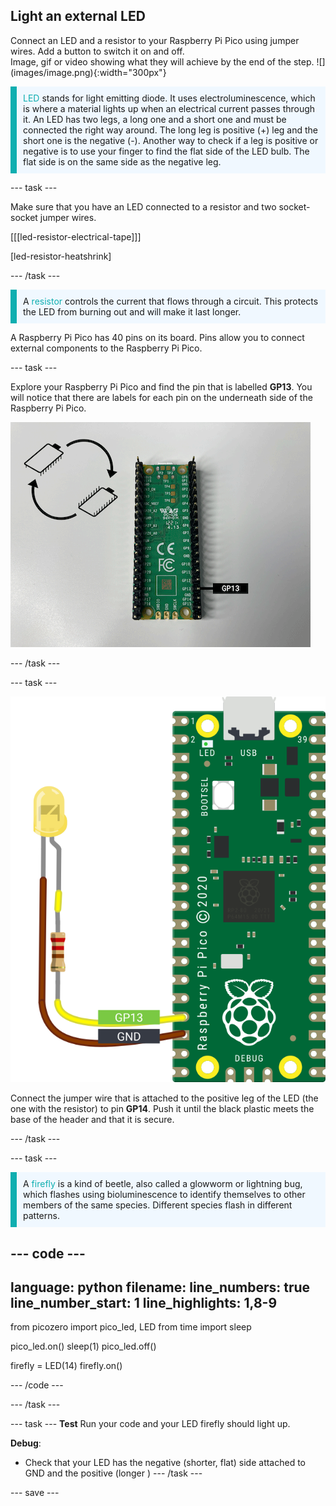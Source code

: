 ## Light an external LED

<div style="display: flex; flex-wrap: wrap">
<div style="flex-basis: 200px; flex-grow: 1; margin-right: 15px;">
Connect an LED and a resistor to your Raspberry Pi Pico using jumper wires. Add a button to switch it on and off.
</div>
<div>
Image, gif or video showing what they will achieve by the end of the step. ![](images/image.png){:width="300px"}
</div>
</div>

<p style='border-left: solid; border-width:10px; border-color: #0faeb0; background-color: aliceblue; padding: 10px;'>
<span style="color: #0faeb0">LED</span> stands for light emitting diode. It uses electroluminescence, which is where a material lights up when an electrical current passes through it. An LED has two legs, a long one and a short one and must be connected the right way around. The long leg is positive (+) leg and the short one is the negative (-). Another way to check if a leg is positive or negative is to use your finger to find the flat side of the LED bulb. The flat side is on the same side as the negative leg.
</p>

--- task ---

Make sure that you have an LED connected to a resistor and two socket-socket jumper wires.  

[[[led-resistor-electrical-tape]]]

[led-resistor-heatshrink]

--- /task ---

<p style='border-left: solid; border-width:10px; border-color: #0faeb0; background-color: aliceblue; padding: 10px;'>
A <span style="color: #0faeb0">resistor</span> controls the current that flows through a circuit. This protects the LED from burning out and will make it last longer. </p>

A Raspberry Pi Pico has 40 pins on its board. Pins allow you to connect external components to the Raspberry Pi Pico.  

--- task ---

Explore your Raspberry Pi Pico and find the pin that is labelled **GP13**. You will notice that there are labels for each pin on the underneath side of the Raspberry Pi Pico. 

![Photo of the Raspberry Pi Pico from underneath with GP 13 highlighted](images/gp13-pico.png)

--- /task ---

--- task ---

![A diagram of the Raspberry Pi Pico with a yellow LED connected to GND and to GP14 through a resistor.](images/pico_led_14_bb.svg)

Connect the jumper wire that is attached to the positive leg of the LED (the one with the resistor) to pin **GP14**. Push it until the black plastic meets the base of the header and that it is secure. 

--- /task ---

--- task ---

<p style='border-left: solid; border-width:10px; border-color: #0faeb0; background-color: aliceblue; padding: 10px;'>
A <span style="color: #0faeb0">firefly</span> is a kind of beetle, also called a glowworm or lightning bug, which flashes using bioluminescence to identify themselves to other members of the same species. Different species flash in different patterns. 
</p>

--- code ---
---
language: python
filename: 
line_numbers: true
line_number_start: 1
line_highlights: 1,8-9
---
from picozero import pico_led, LED
from time import sleep

pico_led.on()
sleep(1)
pico_led.off()

firefly = LED(14)
firefly.on()

--- /code ---

--- /task ---

--- task ---
**Test** Run your code and your LED firefly should light up. 

**Debug**:

+ Check that your LED has the negative (shorter, flat) side attached to GND and the positive (longer )
--- /task ---

--- save ---